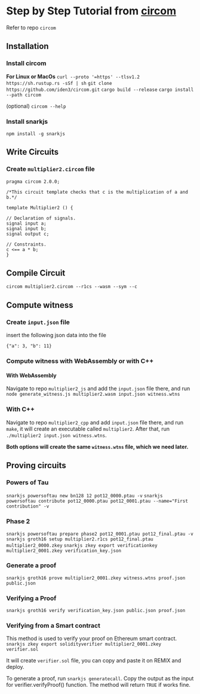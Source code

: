 # Step by Step Tutorial from [circom](https://docs.circom.io/getting-started/installation/)

Refer to repo `circom`

## Installation
### Install circom
**For Linux or MacOs**
`curl --proto '=https' --tlsv1.2 https://sh.rustup.rs -sSf | sh`
`git clone https://github.com/iden3/circom.git`
`cargo build --release`
`cargo install --path circom`

(optional)
`circom --help`

### Install snarkjs
`npm install -g snarkjs`

## Write Circuits
### Create `multiplier2.circom` file

    pragma circom 2.0.0;

    /*This circuit template checks that c is the multiplication of a and b.*/  

    template Multiplier2 () {  

    // Declaration of signals.  
    signal input a;  
    signal input b;  
    signal output c;  

    // Constraints.  
    c <== a * b;  
    }


## Compile Circuit
`circom multiplier2.circom --r1cs --wasm --sym --c`

## Compute witness
### Create `input.json` file
insert the following json data into the file

`{"a": 3, "b": 11}`

### Compute witness with WebAssembly or with C++
#### With WebAssembly
Navigate to repo `multiplier2_js` and add the `input.json` file there, and run
`node generate_witness.js multiplier2.wasm input.json witness.wtns`

### With C++
Navigate to repo `multiplier2_cpp` and add `input.json` file there, and run
`make`, it will create an executable called `multiplier2`.
After that, run `./multiplier2 input.json witness.wtns`.

**Both options will create the same `witness.wtns` file, which we need later.**


## Proving circuits
### Powers of Tau
`snarkjs powersoftau new bn128 12 pot12_0000.ptau -v`
`snarkjs powersoftau contribute pot12_0000.ptau pot12_0001.ptau --name="First contribution" -v`

### Phase 2
`snarkjs powersoftau prepare phase2 pot12_0001.ptau pot12_final.ptau -v`
`snarkjs groth16 setup multiplier2.r1cs pot12_final.ptau multiplier2_0000.zkey`
`snarkjs zkey export verificationkey multiplier2_0001.zkey verification_key.json`

### Generate a proof
`snarkjs groth16 prove multiplier2_0001.zkey witness.wtns proof.json public.json`

### Verifying a Proof
`snarkjs groth16 verify verification_key.json public.json proof.json`

### Verifying from a Smart contract
This method is used to verify your proof on Ethereum smart contract.
`snarkjs zkey export solidityverifier multiplier2_0001.zkey verifier.sol`

It will create `verifier.sol` file, you can copy and paste it on REMIX and deploy.

To generate a proof, run `snarkjs generatecall`.
Copy the output as the input for verifier.verifyProof() function. The method will return `TRUE` if works fine.